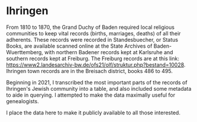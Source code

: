 # Ihringen
From 1810 to 1870, the Grand Duchy of Baden required local religious communities to keep vital records (births, marriages, deaths) of all their adherents. These records were recorded in Standesbuecher, or Status Books, are available scanned online at the State Archives of Baden-Wuerttemberg, with northern Badener records kept at Karlsruhe and southern records kept at Freiburg. The Freiburg records are at this link: https://www2.landesarchiv-bw.de/ofs21/olf/struktur.php?bestand=10028. Ihringen town records are in the Breisach district, books 486 to 495. 

Beginning in 2021, I transcribed the most important parts of the records of Ihringen's Jewish community into a table, and also included some metadata to aide in querying. I attempted to make the data maximally useful for genealogists. 

I place the data here to make it publicly available to all those interested.
